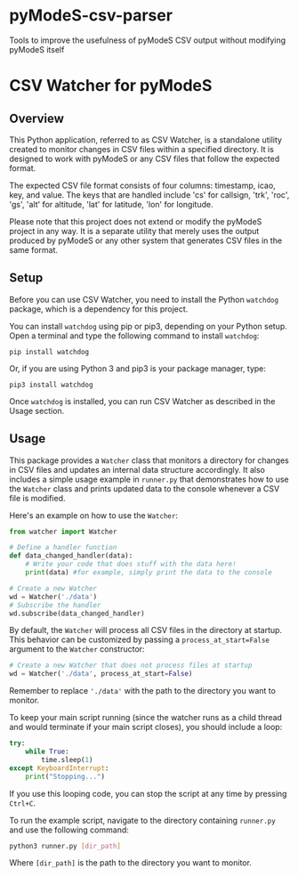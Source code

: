 # pyModeS-csv-parser
Tools to improve the usefulness of pyModeS CSV output without modifying pyModeS itself


# CSV Watcher for pyModeS

## Overview
This Python application, referred to as CSV Watcher, is a standalone utility created to monitor changes in CSV files within a specified directory. It is designed to work with pyModeS or any CSV files that follow the expected format. 

The expected CSV file format consists of four columns: timestamp, icao, key, and value. The keys that are handled include 'cs' for callsign, 'trk', 'roc', 'gs', 'alt' for altitude, 'lat' for latitude, 'lon' for longitude.

Please note that this project does not extend or modify the pyModeS project in any way. It is a separate utility that merely uses the output produced by pyModeS or any other system that generates CSV files in the same format.


## Setup

Before you can use CSV Watcher, you need to install the Python `watchdog` package, which is a dependency for this project.

You can install `watchdog` using pip or pip3, depending on your Python setup. Open a terminal and type the following command to install `watchdog`:

```shell
pip install watchdog
```

Or, if you are using Python 3 and pip3 is your package manager, type:

```shell
pip3 install watchdog
```

Once `watchdog` is installed, you can run CSV Watcher as described in the Usage section.


## Usage

This package provides a `Watcher` class that monitors a directory for changes in CSV files and updates an internal data structure accordingly. It also includes a simple usage example in `runner.py` that demonstrates how to use the `Watcher` class and prints updated data to the console whenever a CSV file is modified.

Here's an example on how to use the `Watcher`:

```python
from watcher import Watcher

# Define a handler function
def data_changed_handler(data):
    # Write your code that does stuff with the data here!
    print(data) #for example, simply print the data to the console

# Create a new Watcher
wd = Watcher('./data')
# Subscribe the handler
wd.subscribe(data_changed_handler)
```

By default, the `Watcher` will process all CSV files in the directory at startup. This behavior can be customized by passing a `process_at_start=False` argument to the `Watcher` constructor:

```python
# Create a new Watcher that does not process files at startup
wd = Watcher('./data', process_at_start=False)
```

Remember to replace `'./data'` with the path to the directory you want to monitor.

To keep your main script running (since the watcher runs as a child thread and would terminate if your main script closes), you should include a loop:

```python
try:
    while True:
        time.sleep(1)
except KeyboardInterrupt:
    print("Stopping...")
```

If you use this looping code, you can stop the script at any time by pressing `Ctrl+C`.

To run the example script, navigate to the directory containing `runner.py` and use the following command:

```bash
python3 runner.py [dir_path]
```

Where `[dir_path]` is the path to the directory you want to monitor.
